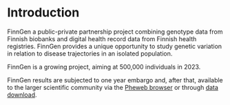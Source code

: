 # Introduction

FinnGen a  public-private partnership project combining genotype data from Finnish biobanks and digital health record data from Finnish health registries. FinnGen provides a unique opportunity to study genetic variation in relation to disease trajectories in an isolated population.

FinnGen is a growing project, aiming at 500,000 individuals in 2023.&#x20;

FinnGen results are subjected to one year embargo and, after that, available to the larger scientific community via the [Pheweb browser](http://r2.finngen.fi/) or through [data download](data-download.md).
